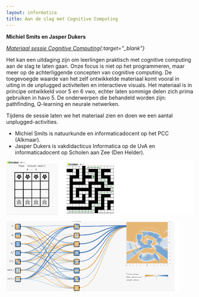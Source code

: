 ```yaml
---
layout: informatica
title: Aan de slag met Cognitive Computing
---
```


**Michiel Smits en Jasper Dukers**

*[Materiaal sessie Cognitive Computing](https://informaticabaas.nl/cc/){:target="_blank"}*
 
Het kan een uitdaging zijn om leerlingen praktisch met cognitive computing aan
de slag te laten gaan. Onze focus is niet op het programmeren, maar meer op de
achterliggende concepten van cognitive computing. De toegevoegde waarde van het
zelf ontwikkelde materiaal komt vooral in uiting in de unplugged activiteiten en
interactieve visuals. Het materiaal is in principe ontwikkeld voor 5 en 6 vwo,
echter laten sommige delen zich prima gebruiken in havo 5.  De onderwerpen die
behandeld worden zijn: pathfinding,  Q-learning en neurale netwerken.

Tijdens de sessie laten we het materiaal zien en doen we een aantal
unplugged-activities.

* Michiel Smits is natuurkunde en informaticadocent op het PCC (Alkmaar).
* Jasper Dukers is vakdidacticus Informatica op de UvA en informaticadocent
op Scholen aan Zee (Den Helder).

![Cognitive computing image-1-2](../assets/cognitive-computing-1-2.png)

![Cognitive computing image-3](../assets/cognitive-computing-3.png)